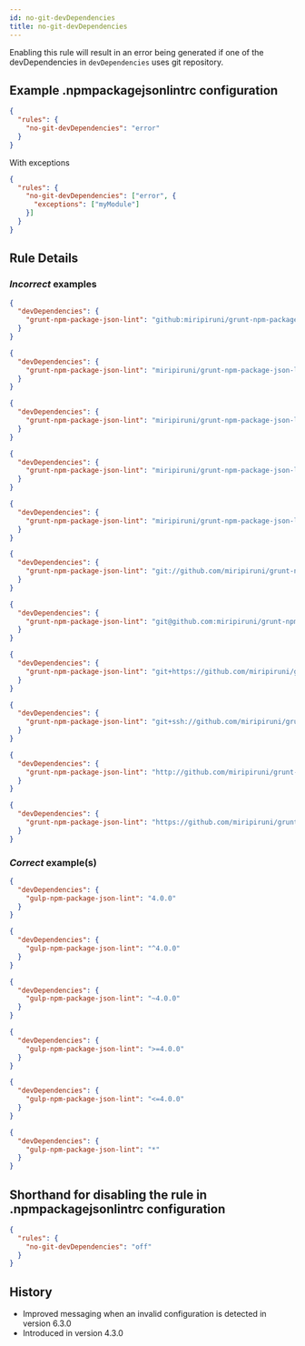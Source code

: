 ```yaml
---
id: no-git-devDependencies
title: no-git-devDependencies
---
```


Enabling this rule will result in an error being generated if one of the devDependencies in `devDependencies` uses git repository.

## Example .npmpackagejsonlintrc configuration

```json
{
  "rules": {
    "no-git-devDependencies": "error"
  }
}
```

With exceptions

```json
{
  "rules": {
    "no-git-devDependencies": ["error", {
      "exceptions": ["myModule"]
    }]
  }
}
```

## Rule Details

### *Incorrect* examples

```json
{
  "devDependencies": {
    "grunt-npm-package-json-lint": "github:miripiruni/grunt-npm-package-json-lint"
  }
}
```

```json
{
  "devDependencies": {
    "grunt-npm-package-json-lint": "miripiruni/grunt-npm-package-json-lint"
  }
}
```

```json
{
  "devDependencies": {
    "grunt-npm-package-json-lint": "miripiruni/grunt-npm-package-json-lint#miri/issue-42"
  }
}
```

```json
{
  "devDependencies": {
    "grunt-npm-package-json-lint": "miripiruni/grunt-npm-package-json-lint#v1.0.0-rc-1"
  }
}
```

```json
{
  "devDependencies": {
    "grunt-npm-package-json-lint": "miripiruni/grunt-npm-package-json-lint#4f9012b132aa4d2d6097b516b31327c999b0a846"
  }
}
```

```json
{
  "devDependencies": {
    "grunt-npm-package-json-lint": "git://github.com/miripiruni/grunt-npm-package-json-lint.git"
  }
}
```

```json
{
  "devDependencies": {
    "grunt-npm-package-json-lint": "git@github.com:miripiruni/grunt-npm-package-json-lint.git"
  }
}
```

```json
{
  "devDependencies": {
    "grunt-npm-package-json-lint": "git+https://github.com/miripiruni/grunt-npm-package-json-lint.git"
  }
}
```

```json
{
  "devDependencies": {
    "grunt-npm-package-json-lint": "git+ssh://github.com/miripiruni/grunt-npm-package-json-lint.git"
  }
}
```


```json
{
  "devDependencies": {
    "grunt-npm-package-json-lint": "http://github.com/miripiruni/grunt-npm-package-json-lint.git"
  }
}
```

```json
{
  "devDependencies": {
    "grunt-npm-package-json-lint": "https://github.com/miripiruni/grunt-npm-package-json-lint.git"
  }
}
```



### *Correct* example(s)

```json
{
  "devDependencies": {
    "gulp-npm-package-json-lint": "4.0.0"
  }
}
```

```json
{
  "devDependencies": {
    "gulp-npm-package-json-lint": "^4.0.0"
  }
}
```

```json
{
  "devDependencies": {
    "gulp-npm-package-json-lint": "~4.0.0"
  }
}
```

```json
{
  "devDependencies": {
    "gulp-npm-package-json-lint": ">=4.0.0"
  }
}
```

```json
{
  "devDependencies": {
    "gulp-npm-package-json-lint": "<=4.0.0"
  }
}
```

```json
{
  "devDependencies": {
    "gulp-npm-package-json-lint": "*"
  }
}
```

## Shorthand for disabling the rule in .npmpackagejsonlintrc configuration

```json
{
  "rules": {
    "no-git-devDependencies": "off"
  }
}
```

## History

* Improved messaging when an invalid configuration is detected in version 6.3.0
* Introduced in version 4.3.0

